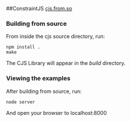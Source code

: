 ##ConstraintJS
[cjs.from.so](http://cjs.from.so/ "ConstraintJS Website")


### Building from source
From inside the cjs source directory, run:

	npm install .
	make

The CJS Library will appear in the *build* directory.

### Viewing the examples
After building from source, run:

	node server

And open your browser to localhost:8000
